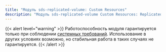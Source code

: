 ```yaml
---
title: "Модуль sds-replicated-volume: Custom Resources"
description: "Модуль sds-replicated-volume Custom Resources: ReplicatedStoragePool и ReplicatedStorageClass."
---
```


{{< alert level="warning" >}}
Работоспособность модуля гарантируется только при соблюдении [системных требований](./readme.html#системные-требования-и-рекомендации).
Использование в других условиях возможно, но стабильная работа в таких случаях не гарантируется.
{{< /alert >}}
